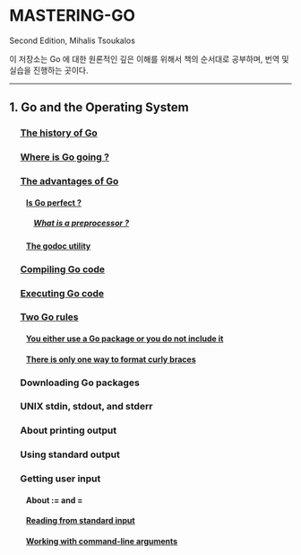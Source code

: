 # MASTERING-GO
Second Edition, Mihalis Tsoukalos

이 저장소는 Go 에 대한 원론적인 깊은 이해를 위해서 책의 순서대로 공부하며, 번역 및 실습을 진행하는 곳이다.

---

## 1. Go and the Operating System
### &nbsp;&nbsp;&nbsp;&nbsp; [The history of Go](./p36/README.md)
### &nbsp;&nbsp;&nbsp;&nbsp; [Where is Go going ?](./p37/README.md)
### &nbsp;&nbsp;&nbsp;&nbsp; [The advantages of Go](./p38/README.md)
#### &nbsp;&nbsp;&nbsp;&nbsp;&nbsp;&nbsp;&nbsp;&nbsp; [Is Go perfect ?](./p40/README.md)
##### &nbsp;&nbsp;&nbsp;&nbsp;&nbsp;&nbsp;&nbsp;&nbsp;&nbsp;&nbsp;&nbsp;&nbsp; [What is a preprocessor ?](./p41/README.md)
#### &nbsp;&nbsp;&nbsp;&nbsp;&nbsp;&nbsp;&nbsp;&nbsp; [The godoc utility](./p42/README.md)
### &nbsp;&nbsp;&nbsp;&nbsp; [Compiling Go code](./p44/README.md)
### &nbsp;&nbsp;&nbsp;&nbsp; [Executing Go code](./p46/README.md)

### &nbsp;&nbsp;&nbsp;&nbsp; [Two Go rules](./p47/README.md)
#### &nbsp;&nbsp;&nbsp;&nbsp;&nbsp;&nbsp;&nbsp;&nbsp; [You either use a Go package or you do not include it](./p48/README.md)
#### &nbsp;&nbsp;&nbsp;&nbsp;&nbsp;&nbsp;&nbsp;&nbsp; [There is only one way to format curly braces](./p50/README.md)
### &nbsp;&nbsp;&nbsp;&nbsp; Downloading Go packages
### &nbsp;&nbsp;&nbsp;&nbsp; UNIX stdin, stdout, and stderr
### &nbsp;&nbsp;&nbsp;&nbsp; About printing output
### &nbsp;&nbsp;&nbsp;&nbsp; Using standard output

### &nbsp;&nbsp;&nbsp;&nbsp; Getting user input
#### &nbsp;&nbsp;&nbsp;&nbsp;&nbsp;&nbsp;&nbsp;&nbsp; About := and =
#### &nbsp;&nbsp;&nbsp;&nbsp;&nbsp;&nbsp;&nbsp;&nbsp; [Reading from standard input](./p63/README.md)
#### &nbsp;&nbsp;&nbsp;&nbsp;&nbsp;&nbsp;&nbsp;&nbsp; [Working with command-line arguments](./p65/README.md)

